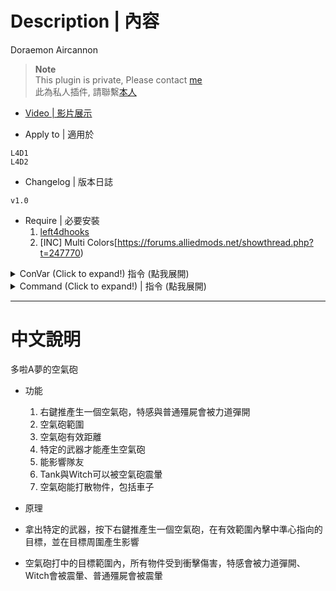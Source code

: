 # Description | 內容
Doraemon Aircannon

> __Note__ <br/>
This plugin is private, Please contact [me](https://github.com/fbef0102/Game-Private_Plugin#私人插件列表-private-plugins-list)<br/>
此為私人插件, 請聯繫[本人](https://github.com/fbef0102/Game-Private_Plugin#私人插件列表-private-plugins-list)

* [Video | 影片展示](https://youtu.be/ZlIMpdFPD5I)

* Apply to | 適用於
```
L4D1
L4D2
```

* Changelog | 版本日誌
```
v1.0
```

* Require | 必要安裝
	1. [left4dhooks](https://forums.alliedmods.net/showthread.php?t=321696)
	2. [INC] Multi Colors[https://forums.alliedmods.net/showthread.php?t=247770)

<details>
<summary>ConVar (Click to expand!) 指令 (點我展開)</summary>

* cfg/sourcemod/l4d_gun_blastpushback.cfg
	```php
    // 0=Plugin off, 1=Plugin on.
    l4d_gun_blastpushback_allow "1"

    // Changes how message displays. (0: Disable, 1:In chat, 2: In Hint Box, 3: In center text)
    l4d_gun_blastpushback_announce_type "2"

    // How much damage the Doraemon Aircannon does when fired.
    l4d_gun_blastpushback_damage "30"

    // How much damage the Doraemon Aircannon does when fired. (friendly fire)
    l4d_gun_blastpushback_damage_ff "1"

    // Doraemon Aircannon steam particle effect time. (0=Disable)
    l4d_gun_blastpushback_effect_time "0.5"

    // Turn on the plugin in these game modes, separate by commas (no spaces). (Empty = all).
    l4d_gun_blastpushback_modes ""

    // Turn off the plugin in these game modes, separate by commas (no spaces). (Empty = none).
    l4d_gun_blastpushback_modes_off ""

    // Turn on the plugin in these game modes. 0=All, 1=Coop, 2=Survival, 4=Versus, 8=Scavenge. Add numbers together.
    l4d_gun_blastpushback_modes_tog "0"

    // When hit by the Doraemon Aircannon, push players/infected by this much force.
    l4d_gun_blastpushback_push "400"

    // How long after using the Doraemon Aircannon before it can be used again.
    l4d_gun_blastpushback_push_time "2.0"

    // Doraemon Aircannon explosion radius override.
    l4d_gun_blastpushback_radius "150"

    // How far the Doraemon Aircannon can affect entities.
    l4d_gun_blastpushback_range "800"

    // If 1, Doraemon Aircannon can affect survivors.
    l4d_gun_blastpushback_survivor "1"

    // (L4D2) Empty string to allow all. Allow these weapon IDs being used in this plugin, separate by commas (no spaces). See plugin source code for more details.
    l4d_gun_blastpushback_weapon "14,21,32,33"

    // (L4D1) Empty string to allow all. Allow these weapon IDs being used in this plugin, separate by commas (no spaces). See plugin source code for more details.
    l4d_gun_blastpushback_weapon "6,12,13"
	```
</details>

<details>
<summary>Command (Click to expand!) | 指令 (點我展開)</summary>
None
</details>

- - - -
# 中文說明
多啦A夢的空氣砲

* 功能
    1. 右鍵推產生一個空氣砲，特感與普通殭屍會被力道彈開
    2. 空氣砲範圍
    3. 空氣砲有效距離
    3. 特定的武器才能產生空氣砲
    4. 能影響隊友
    5. Tank與Witch可以被空氣砲震暈
    6. 空氣砲能打散物件，包括車子

* 原理
* 拿出特定的武器，按下右鍵推產生一個空氣砲，在有效範圍內擊中準心指向的目標，並在目標周圍產生影響
* 空氣砲打中的目標範圍內，所有物件受到衝擊傷害，特感會被力道彈開、Witch會被震暈、普通殭屍會被震暈